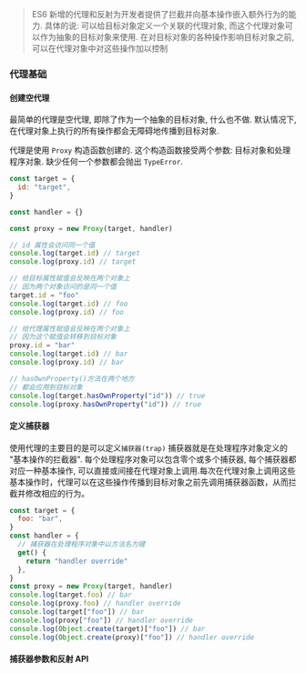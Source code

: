 > ES6 新增的代理和反射为开发者提供了拦截并向基本操作嵌入额外行为的能力. 具体的说: 可以给目标对象定义一个关联的代理对象, 而这个代理对象可以作为抽象的目标对象来使用. 在对目标对象的各种操作影响目标对象之前, 可以在代理对象中对这些操作加以控制

### 代理基础

#### 创建空代理

最简单的代理是空代理, 即除了作为一个抽象的目标对象, 什么也不做. 默认情况下, 在代理对象上执行的所有操作都会无障碍地传播到目标对象.

代理是使用 `Proxy` 构造函数创建的. 这个构造函数接受两个参数: 目标对象和处理程序对象. 缺少任何一个参数都会抛出 `TypeError`.

```js
const target = {
  id: "target",
}

const handler = {}

const proxy = new Proxy(target, handler)

// id 属性会访问同一个值
console.log(target.id) // target
console.log(proxy.id) // target

// 给目标属性赋值会反映在两个对象上
// 因为两个对象访问的是同一个值
target.id = "foo"
console.log(target.id) // foo
console.log(proxy.id) // foo

// 给代理属性赋值会反映在两个对象上
// 因为这个赋值会转移到目标对象
proxy.id = "bar"
console.log(target.id) // bar
console.log(proxy.id) // bar

// hasOwnProperty()方法在两个地方
// 都会应用到目标对象
console.log(target.hasOwnProperty("id")) // true
console.log(proxy.hasOwnProperty("id")) // true
```

#### 定义捕获器

使用代理的主要目的是可以定义`捕获器(trap)` 捕获器就是在处理程序对象定义的 "基本操作的拦截器". 每个处理程序对象可以包含零个或多个捕获器, 每个捕获器都对应一种基本操作, 可以直接或间接在代理对象上调用.每次在代理对象上调用这些基本操作时，代理可以在这些操作传播到目标对象之前先调用捕获器函数，从而拦截并修改相应的行为。

```js
const target = {
  foo: "bar",
}
const handler = {
  // 捕获器在处理程序对象中以方法名为键
  get() {
    return "handler override"
  },
}
const proxy = new Proxy(target, handler)
console.log(target.foo) // bar
console.log(proxy.foo) // handler override
console.log(target["foo"]) // bar
console.log(proxy["foo"]) // handler override
console.log(Object.create(target)["foo"]) // bar
console.log(Object.create(proxy)["foo"]) // handler override
```

#### 捕获器参数和反射 API